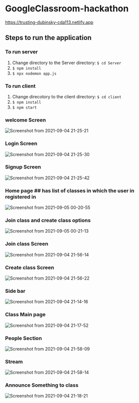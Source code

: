# GoogleClassroom-hackathon
https://trusting-dubinsky-cda113.netlify.app


## Steps to run the application
### To run server
1. Change directory to the Server directory: `$ cd Server`
2. `$ npm install`
3. `$ npx nodemon app.js`

### To run client
1. Change direcotory to the client directory: `$ cd client`
2. `$ npm install`
3. `$ npm start`

### welcome Screen 
![Screenshot from 2021-09-04 21-25-21](https://user-images.githubusercontent.com/57187594/132104867-08017edb-9fbc-41b0-aa46-bd8562b4079b.png)
### Login Screen 
 ![Screenshot from 2021-09-04 21-25-30](https://user-images.githubusercontent.com/57187594/132104905-b5bf622e-b04e-47bd-81dc-5ea7bcb6c17e.png)
### Signup Screen 
![Screenshot from 2021-09-04 21-25-42](https://user-images.githubusercontent.com/57187594/132104918-79d1c920-5f31-45fe-ab1e-7d2371f9dc85.png)
### Home page ## has list of classes in which the user in registered in
![Screenshot from 2021-09-05 00-20-55](https://user-images.githubusercontent.com/57187594/132105131-9e5d00a8-b490-4b97-8c28-7a508b0e480d.png)
### Join class and create class options
 ![Screenshot from 2021-09-05 00-21-13](https://user-images.githubusercontent.com/57187594/132105153-7267647a-0c4a-4179-b7a6-f12e550a1d1c.png)
### Join class Screen
![Screenshot from 2021-09-04 21-56-14](https://user-images.githubusercontent.com/57187594/132105163-d819eedd-af2a-42fb-afb9-60088bf85bf8.png)
### Create class Screen
![Screenshot from 2021-09-04 21-56-22](https://user-images.githubusercontent.com/57187594/132105189-5f6cf8d9-441b-4d16-84fa-2032e28f27f3.png)
### Side bar
![Screenshot from 2021-09-04 21-14-16](https://user-images.githubusercontent.com/57187594/132105259-84b67f18-fa0d-4ab2-9e47-307e30323bf7.png)
### Class Main page
 ![Screenshot from 2021-09-04 21-17-52](https://user-images.githubusercontent.com/57187594/132105282-7b4f8e1b-753d-4a28-be90-b6286252bf59.png)
### People Section
![Screenshot from 2021-09-04 21-58-09](https://user-images.githubusercontent.com/57187594/132105299-e9865447-68d1-4d37-a850-7807318bcb82.png)
### Stream 
 ![Screenshot from 2021-09-04 21-58-14](https://user-images.githubusercontent.com/57187594/132105317-9d0c7cce-b2ed-4ea3-bdfc-2d22b4c135c9.png)
 ### Announce Something to class
 ![Screenshot from 2021-09-04 21-18-21](https://user-images.githubusercontent.com/57187594/132105346-d65efaaf-71ba-4e81-9583-6e4a4e26a2e6.png)




